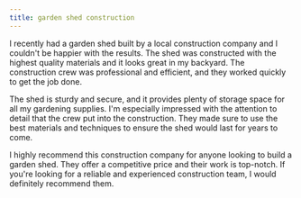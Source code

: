 ```yaml
---
title: garden shed construction
---
```


I recently had a garden shed built by a local construction company and I couldn't be happier with the results. The shed was constructed with the highest quality materials and it looks great in my backyard. The construction crew was professional and efficient, and they worked quickly to get the job done.

The shed is sturdy and secure, and it provides plenty of storage space for all my gardening supplies. I'm especially impressed with the attention to detail that the crew put into the construction. They made sure to use the best materials and techniques to ensure the shed would last for years to come.

I highly recommend this construction company for anyone looking to build a garden shed. They offer a competitive price and their work is top-notch. If you're looking for a reliable and experienced construction team, I would definitely recommend them.